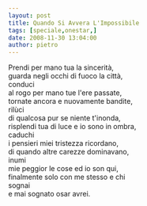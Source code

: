 ```yaml
---
layout: post
title: Quando Si Avvera L'Impossibile
tags: [speciale,onestar,]
date: 2008-11-30 13:04:00
author: pietro
---
```

Prendi per mano tua la sincerità,<br/>guarda negli occhi di fuoco la città,<br/>conduci<br/>al rogo per mano tue l'ere passate,<br/>tornate ancora e nuovamente bandite,<br/>rilùci<br/>di qualcosa pur se niente t'inonda,<br/>risplendi tua di luce e io sono in ombra,<br/>caduchi<br/>i pensieri miei tristezza ricordano,<br/>di quando altre carezze dominavano,<br/>inumi<br/>mie peggior le cose ed io son qui,<br/>finalmente solo con me stesso e chi<br/>sognai<br/>e mai sognato osar avrei.
